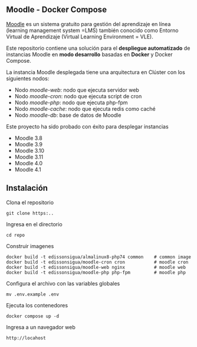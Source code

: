 ## Moodle - Docker Compose

[Moodle](https://moodle.org) es un sistema gratuito para gestión del aprendizaje en línea (learning management system =LMS) también conocido como Entorno Virtual de Aprendizaje (Virtual Learning Environment = VLE).

Este repositorio contiene una solución para el **despliegue automatizado** de instancias Moodle en **modo desarrollo** basadas en **Docker** y Docker Compose.

La instancia Moodle desplegada tiene una arquitectura en Clúster con los siguientes nodos:
- Nodo *moodle-web*: nodo que ejecuta servidor web
- Nodo *moodle-cron*: nodo que ejecuta script de cron
- Nodo *moodle-php*: nodo que ejecuta php-fpm
- Nodo *moodle-cache*: nodo que ejecuta redis como caché
- Nodo *moodle-db*: base de datos de Moodle

Este proyecto ha sido probado con éxito para desplegar instancias 
- Moodle 3.8
- Moodle 3.9
- Moodle 3.10
- Moodle 3.11
- Moodle 4.0
- Moodle 4.1

## Instalación

Clona el repositorio
```
git clone https:..
```

Ingresa en el directorio
```
cd repo
```

Construir imagenes
```
docker build -t edissonsigua/almalinux8-php74 common    # common image
docker build -t edissonsigua/moodle-cron cron           # moodle cron
docker build -t edissonsigua/moodle-web nginx           # moodle web
docker build -t edissonsigua/moodle-php php-fpm         # moodle php
```

Configura el archivo con las variables globales
```
mv .env.example .env
```

Ejecuta los contenedores
```
docker compose up -d
```

Ingresa a un navegador web
```
http://locahost
```


